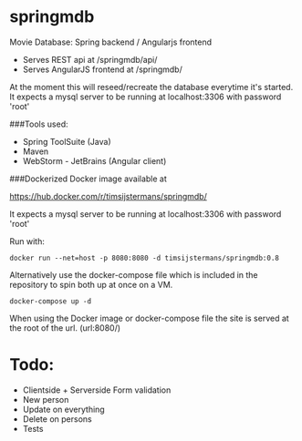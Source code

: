 # springmdb 
Movie Database: Spring backend / Angularjs frontend

- Serves REST api at /springmdb/api/
- Serves AngularJS frontend at /springmdb/

At the moment this will reseed/recreate the database everytime it's started.
It expects a mysql server to be running at localhost:3306 with password 'root'

###Tools used:
- Spring ToolSuite (Java)
- Maven
- WebStorm - JetBrains (Angular client)

###Dockerized
Docker image available at 

https://hub.docker.com/r/timsijstermans/springmdb/

It expects a mysql server to be running at localhost:3306 with password 'root'

Run with: 

`docker run --net=host -p 8080:8080 -d timsijstermans/springmdb:0.8`

Alternatively use the docker-compose file which is included in the repository to spin both up at once on a VM.

`docker-compose up -d`

When using the Docker image or docker-compose file the site is served at the root of the url. (url:8080/) 

# Todo:
- Clientside + Serverside Form validation
- New person
- Update on everything
- Delete on persons
- Tests

